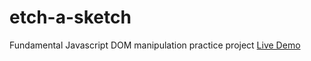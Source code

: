 # etch-a-sketch
Fundamental Javascript DOM manipulation practice project
[Live Demo](https://jacobpinchook.github.io/etch-a-sketch/)
